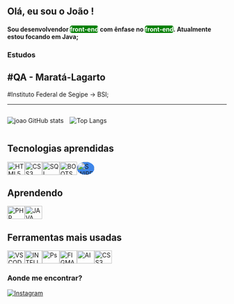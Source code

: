 
 ##  Olá,  eu sou o João !
#### Sou desenvolvendor <span style="color: white; background-color: green; border-radius: 5px;" > front-end</span> com ênfase no <span style="color: white; background-color: green; border-radius: 5px;" >front-end</span>. Atualmente estou focando em Java; 
### Estudos

 #QA - Maratá-Lagarto 
 -
 #Instituto Federal de Segipe -> BSI;

---
<div style="display: flex; gap: 1em;">

![joao GitHub stats](https://github-readme-stats.vercel.app/api?username=joaoantonio300&show_icons=true&theme=dracula)

![Top Langs](https://github-readme-stats.vercel.app/api/top-langs/?username=joaoantonio300&layout=compact)
</div>

## Tecnologias aprendidas
<div style="display: flex; align-items: center;">

 <img  height="30" width = "40" alt ="HTML5" src="https://cdn.jsdelivr.net/gh/devicons/devicon@latest/icons/html5/html5-original.svg" />
            
<img alt="CSS3" height="30" width = "40" src="https://cdn.jsdelivr.net/gh/devicons/devicon@latest/icons/css3/css3-original.svg"/>


<img alt="SQL" height="30" width = "40"  src="https://cdn.jsdelivr.net/gh/devicons/devicon@latest/icons/azuresqldatabase/azuresqldatabase-original.svg" />
          

<img alt="BOOTSTRAP" height="30" width = "40"  src="https://cdn.jsdelivr.net/gh/devicons/devicon@latest/icons/bootstrap/bootstrap-original.svg" />

 <img style="background-color: #3e86ea; border-radius: 100%;" alt="SWIPER" height="30" width = "40" src="https://cdn.jsdelivr.net/gh/devicons/devicon@latest/icons/swiper/swiper-original.svg" />
          
                    

</div>

## Aprendendo


<div  style="display: flex; align-items: center;" >

<img  alt="PHP" height="30" width = "40"  src="https://cdn.jsdelivr.net/gh/devicons/devicon@latest/icons/php/php-original.svg" />
          
<img alt="JAVA" height="30" width = "40" src="https://cdn.jsdelivr.net/gh/devicons/devicon@latest/icons/java/java-original.svg" />

</div>
          

 ## Ferramentas mais usadas
 <div style="display: flex; align-items: center;">   
  <img alt="VSCODE" height="30" width = "40"   src="https://cdn.jsdelivr.net/gh/devicons/devicon@latest/icons/vscode/vscode-original.svg" />

 <img  alt="INTELLIJ" height="30" width = "40"  src="https://cdn.jsdelivr.net/gh/devicons/devicon@latest/icons/intellij/intellij-original.svg" />
          
 <img alt="Ps" height="30" width = "40"  src="https://cdn.jsdelivr.net/gh/devicons/devicon@latest/icons/photoshop/photoshop-original.svg" />      
 
 <img alt="FIGMA" height="30" width = "40" src="https://cdn.jsdelivr.net/gh/devicons/devicon@latest/icons/figma/figma-original.svg" />
 
<img  alt="AI" height="30" width = "40" src="https://cdn.jsdelivr.net/gh/devicons/devicon@latest/icons/illustrator/illustrator-plain.svg" />

<img alt="CSS3" height="30" width = "40"  src="https://cdn.jsdelivr.net/gh/devicons/devicon@latest/icons/mysql/mysql-original-wordmark.svg" />
          
 </div>



### Aonde me encontrar?

[![Instagram](https://img.shields.io/badge/Instagram-E4405F?style=for-the-badge&logo=instagram&logoColor=white)](https://www.instagram.com/jonharts_/)


